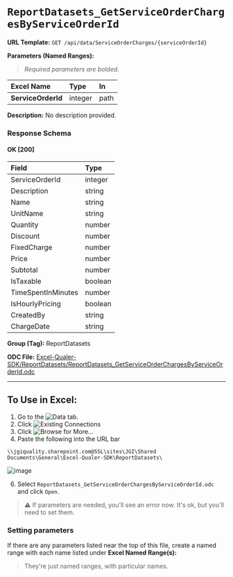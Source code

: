# `ReportDatasets_GetServiceOrderChargesByServiceOrderId`
> 
    
**URL Template:**
`GET /api/data/ServiceOrderCharges/{serviceOrderId}`

**Parameters (Named Ranges):**

> *Required parameters are bolded.*

| Excel Name         | Type    | In   |
|:-------------------|:--------|:-----|
| **ServiceOrderId** | integer | path |

**Description:**
No description provided.

### Response Schema

#### OK [200]

| Field              | Type    |
|:-------------------|:--------|
| ServiceOrderId     | integer |
| Description        | string  |
| Name               | string  |
| UnitName           | string  |
| Quantity           | number  |
| Discount           | number  |
| FixedCharge        | number  |
| Price              | number  |
| Subtotal           | number  |
| IsTaxable          | boolean |
| TimeSpentInMinutes | number  |
| IsHourlyPricing    | boolean |
| CreatedBy          | string  |
| ChargeDate         | string  |

**Group (Tag):**
ReportDatasets

**ODC File:**
[Excel-Qualer-SDK/ReportDatasets/ReportDatasets_GetServiceOrderChargesByServiceOrderId.odc](https://github.com/Johnson-Gage-Inspection-Inc/qualer-sdk-odc/blob/main/Excel-Qualer-SDK/ReportDatasets/ReportDatasets_GetServiceOrderChargesByServiceOrderId.odc)

---

To Use in Excel:
---

1. Go to the ![`Data`](https://github.com/user-attachments/assets/da437a70-57b3-4c5b-bb01-4910ece19ed1)
 tab.
3. Click ![Existing Connections](https://github.com/user-attachments/assets/a2f1ed67-b2e0-4c23-ac90-68c870e60289)
4. Click ![`Browse for More...`](https://github.com/user-attachments/assets/8e698494-6865-41e7-b6fa-043aea81809a)
5. Paste the following into the URL bar
```
\\jgiquality.sharepoint.com@SSL\sites\JGI\Shared Documents\General\Excel-Qualer-SDK\ReportDatasets\
```

![image](https://github.com/user-attachments/assets/1e1a8d87-0377-446d-aaf5-d78562991db3)

6. Select `ReportDatasets_GetServiceOrderChargesByServiceOrderId.odc` and click `Open`.

> ⚠️ If parameters are needed, you'll see an error now. It's ok, but you'll need to set them.

### Setting parameters
If there are any parameters listed near the top of this file, create a named range with each name listed under **Excel Named Range(s):**
> They're just named ranges, with particular names.
